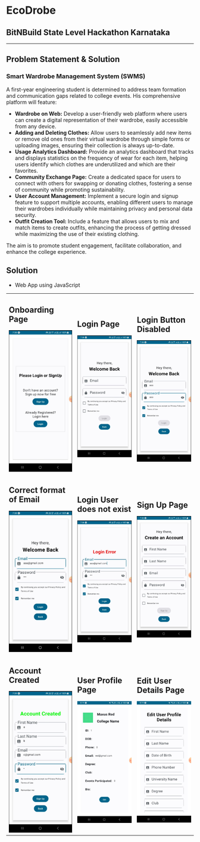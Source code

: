 # EcoDrobe
## BitNBuild State Level Hackathon Karnataka
***
## Problem Statement & Solution
### Smart Wardrobe Management System (SWMS)

A first-year engineering student is determined to address team formation and communication gaps related to college events. His comprehensive platform will feature:

- **Wardrobe on Web:** Develop a user-friendly web platform where users can create a digital representation of their wardrobe, easily accessible from any device.
- **Adding and Deleting Clothes:** Allow users to seamlessly add new items or remove old ones from their virtual wardrobe through simple forms or uploading images, ensuring their collection is always up-to-date.
- **Usage Analytics Dashboard:** Provide an analytics dashboard that tracks and displays statistics on the frequency of wear for each item, helping users identify which clothes are underutilized and which are their favorites.
- **Community Exchange Page:** Create a dedicated space for users to connect with others for swapping or donating clothes, fostering a sense of community while promoting sustainability.
- **User Account Management:** Implement a secure login and signup feature to support multiple accounts, enabling different users to manage their wardrobes individually while maintaining privacy and personal data security.
- **Outfit Creation Tool:** Include a feature that allows users to mix and match items to create outfits, enhancing the process of getting dressed while maximizing the use of their existing clothing.

  
The aim is to promote student engagement, facilitate collaboration, and enhance the college experience.

## Solution 
* Web App using JavaScript



<table>
  <tr>
    <td><h2>Onboarding Page</h2><img src="https://github.com/Shivamrut/BitNBuild_TEAM_DARKSABER/blob/master/working%20app%20ss/IMG-20240211-WA0002.jpg" alt="img1" width="200"></td>
    <td><h2>Login Page</h2><img src="https://github.com/Shivamrut/BitNBuild_TEAM_DARKSABER/blob/master/working%20app%20ss/IMG-20240211-WA0005.jpg" alt="img5" width="200"></td>
    <td><h2>Login Button Disabled</h2><img src="https://github.com/Shivamrut/BitNBuild_TEAM_DARKSABER/blob/master/working%20app%20ss/IMG-20240211-WA0004.jpg" alt="img3" width="200"></td>
  </tr>
  <tr>
    <td><h2>Correct format of Email</h2><img src="https://github.com/Shivamrut/BitNBuild_TEAM_DARKSABER/blob/master/working%20app%20ss/IMG-20240211-WA0003.jpg" alt="img2" width="200"></td>
    <td><h2>Login User does not exist</h2><img src="https://github.com/Shivamrut/BitNBuild_TEAM_DARKSABER/blob/master/working%20app%20ss/IMG-20240211-WA0008.jpg" alt="img8" width="200"></td>
    <td><h2>Sign Up Page</h2><img src="https://github.com/Shivamrut/BitNBuild_TEAM_DARKSABER/blob/master/working%20app%20ss/IMG-20240211-WA0007.jpg" alt="img7" width="200"></td>
  </tr>
  <tr>
    <td><h2>Account Created</h2><img src="https://github.com/Shivamrut/BitNBuild_TEAM_DARKSABER/blob/master/working%20app%20ss/IMG-20240211-WA0006.jpg" alt="img6" width="200"></td>
    <td><h2>User Profile Page</h2><img src="https://github.com/Shivamrut/BitNBuild_TEAM_DARKSABER/blob/master/working%20app%20ss/IMG-20240211-WA0010.jpg" alt="img10" width="200"></td>
    <td><h2>Edit User Details Page</h2><img src="https://github.com/Shivamrut/BitNBuild_TEAM_DARKSABER/blob/master/working%20app%20ss/IMG-20240211-WA0009.jpg" alt="img9" width="200"></td>
  </tr>
</table>
